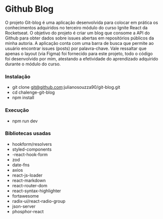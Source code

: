 # Github Blog

O projeto Git-blog  é uma aplicação desenvolvida para colocar em prática os conhecimentos adquiridos no terceiro módulo do curso Ignite React da Rocketseat. O objetivo do projeto é criar um blog que consome a API do Github para obter dados sobre issues abertas em repositórios públicos da minha autoria. A aplicação conta com uma barra de busca que permite ao usuário encontrar issues (posts) por palavra-chave. Vale ressaltar que apenas o layout (via Figma) foi fornecido para este projeto, todo o código foi desenvolvido por mim, atestando a efetividade do aprendizado adquirido durante o módulo do curso.


### Instalação
- git clone git@github.com:julianosouzza90/git-blog.git
- cd chalenge-git-blog
- npm install 

### Execução
- npm run dev

### Bibliotecas usadas
- hookform/resolvers
- styled-components
- -react-hook-form 
-  zod
- date-fns
- axios
- react-js-loader
- react-markdown
- react-router-dom
- react-syntax-highlighter
- fortawesome
- radix-ui/react-radio-group
- json-server
- phosphor-react
